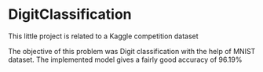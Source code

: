 # DigitClassification
This little project is related to a Kaggle competition dataset

The objective of this problem was Digit classification with the help of MNIST dataset.
The implemented model gives a fairly good accuracy of 96.19%

